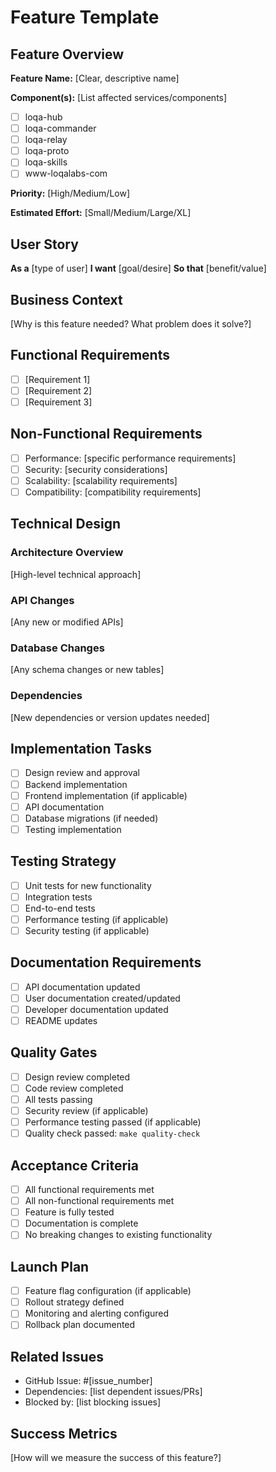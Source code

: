 # Feature Template

## Feature Overview

**Feature Name:** [Clear, descriptive name]

**Component(s):** [List affected services/components]

- [ ] loqa-hub
- [ ] loqa-commander
- [ ] loqa-relay
- [ ] loqa-proto
- [ ] loqa-skills
- [ ] www-loqalabs-com

**Priority:** [High/Medium/Low]

**Estimated Effort:** [Small/Medium/Large/XL]

## User Story

**As a** [type of user]
**I want** [goal/desire]
**So that** [benefit/value]

## Business Context

[Why is this feature needed? What problem does it solve?]

## Functional Requirements

- [ ] [Requirement 1]
- [ ] [Requirement 2]
- [ ] [Requirement 3]

## Non-Functional Requirements

- [ ] Performance: [specific performance requirements]
- [ ] Security: [security considerations]
- [ ] Scalability: [scalability requirements]
- [ ] Compatibility: [compatibility requirements]

## Technical Design

### Architecture Overview

[High-level technical approach]

### API Changes

[Any new or modified APIs]

### Database Changes

[Any schema changes or new tables]

### Dependencies

[New dependencies or version updates needed]

## Implementation Tasks

- [ ] Design review and approval
- [ ] Backend implementation
- [ ] Frontend implementation (if applicable)
- [ ] API documentation
- [ ] Database migrations (if needed)
- [ ] Testing implementation

## Testing Strategy

- [ ] Unit tests for new functionality
- [ ] Integration tests
- [ ] End-to-end tests
- [ ] Performance testing (if applicable)
- [ ] Security testing (if applicable)

## Documentation Requirements

- [ ] API documentation updated
- [ ] User documentation created/updated
- [ ] Developer documentation updated
- [ ] README updates

## Quality Gates

- [ ] Design review completed
- [ ] Code review completed
- [ ] All tests passing
- [ ] Security review (if applicable)
- [ ] Performance testing passed (if applicable)
- [ ] Quality check passed: `make quality-check`

## Acceptance Criteria

- [ ] All functional requirements met
- [ ] All non-functional requirements met
- [ ] Feature is fully tested
- [ ] Documentation is complete
- [ ] No breaking changes to existing functionality

## Launch Plan

- [ ] Feature flag configuration (if applicable)
- [ ] Rollout strategy defined
- [ ] Monitoring and alerting configured
- [ ] Rollback plan documented

## Related Issues

- GitHub Issue: #[issue_number]
- Dependencies: [list dependent issues/PRs]
- Blocked by: [list blocking issues]

## Success Metrics

[How will we measure the success of this feature?]
